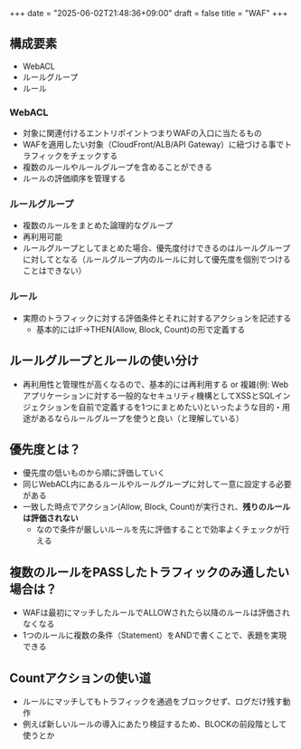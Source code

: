 +++
date = "2025-06-02T21:48:36+09:00"
draft = false
title = "WAF"
+++


## 構成要素

- WebACL
- ルールグループ
- ルール

### WebACL

- 対象に関連付けるエントリポイントつまりWAFの入口に当たるもの
- WAFを適用したい対象（CloudFront/ALB/API Gateway）に紐づける事でトラフィックをチェックする
- 複数のルールやルールグループを含めることができる
- ルールの評価順序を管理する

### ルールグループ

- 複数のルールをまとめた論理的なグループ
- 再利用可能
- ルールグループとしてまとめた場合、優先度付けできるのはルールグループに対してとなる（ルールグループ内のルールに対して優先度を個別でつけることはできない）

### ルール

- 実際のトラフィックに対する評価条件とそれに対するアクションを記述する
  - 基本的にはIF→THEN(Allow, Block, Count)の形で定義する

## ルールグループとルールの使い分け

- 再利用性と管理性が高くなるので、基本的には再利用する or 複雑(例: Webアプリケーションに対する一般的なセキュリティ機構としてXSSとSQLインジェクションを自前で定義するを1つにまとめたい)といったような目的・用途があるならルールグループを使うと良い（と理解している）

## 優先度とは？

- 優先度の低いものから順に評価していく
- 同じWebACL内にあるルールやルールグループに対して一意に設定する必要がある
- 一致した時点でアクション(Allow, Block, Count)が実行され、**残りのルールは評価されない**
  - なので条件が厳しいルールを先に評価することで効率よくチェックが行える

## 複数のルールをPASSしたトラフィックのみ通したい場合は？

- WAFは最初にマッチしたルールでALLOWされたら以降のルールは評価されなくなる
- 1つのルールに複数の条件（Statement）をANDで書くことで、表題を実現できる

## Countアクションの使い道

- ルールにマッチしてもトラフィックを通過をブロックせず、ログだけ残す動作
- 例えば新しいルールの導入にあたり検証するため、BLOCKの前段階として使うとか